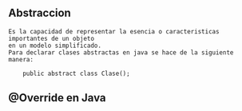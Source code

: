 ## Abstraccion
    Es la capacidad de representar la esencia o caracteristicas importantes de un objeto
    en un modelo simplificado.
    Para declarar clases abstractas en java se hace de la siguiente manera:

        public abstract class Clase();

## @Override en Java